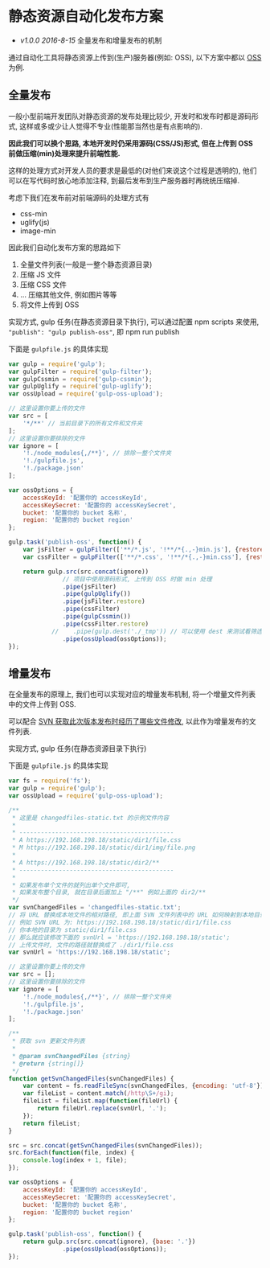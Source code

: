 # 静态资源自动化发布方案

* *v1.0.0 2016-8-15* 全量发布和增量发布的机制

通过自动化工具将静态资源上传到(生产)服务器(例如: OSS), 以下方案中都以 [OSS](https://intl.aliyun.com/zh/product/oss) 为例.

## 全量发布

一般小型前端开发团队对静态资源的发布处理比较少, 开发时和发布时都是源码形式, 这样或多或少让人觉得不专业(性能那当然也是有点影响的). 

**因此我们可以换个思路, 本地开发时仍采用源码(CSS/JS)形式, 但在上传到 OSS 前做压缩(min)处理来提升前端性能.**

这样的处理方式对开发人员的要求是最低的(对他们来说这个过程是透明的), 他们可以在写代码时放心地添加注释, 到最后发布到生产服务器时再统统压缩掉.

考虑下我们在发布前对前端源码的处理方式有
* css-min
* uglify(js)
* image-min

因此我们自动化发布方案的思路如下

1. 全量文件列表(一般是一整个静态资源目录)
2. 压缩 JS 文件
3. 压缩 CSS 文件
4. ... 压缩其他文件, 例如图片等等
5. 将文件上传到 OSS

实现方式, gulp 任务(在静态资源目录下执行), 可以通过配置 npm scripts 来使用, `"publish": "gulp publish-oss"`, 即 npm run publish

下面是 `gulpfile.js` 的具体实现

```javascript
var gulp = require('gulp');
var gulpFilter = require('gulp-filter');
var gulpCssmin = require('gulp-cssmin');
var gulpUglify = require('gulp-uglify');
var ossUpload = require('gulp-oss-upload');

// 这里设置你要上传的文件
var src = [
    '*/**' // 当前目录下的所有文件和文件夹
];
// 这里设置你要排除的文件
var ignore = [
    '!./node_modules{,/**}', // 排除一整个文件夹
    '!./gulpfile.js',
    '!./package.json'
];

var ossOptions = {
    accessKeyId: '配置你的 accessKeyId',
    accessKeySecret: '配置你的 accessKeySecret',
    bucket: '配置你的 bucket 名称',
    region: '配置你的 bucket region'
};

gulp.task('publish-oss', function() {
    var jsFilter = gulpFilter(['**/*.js', '!**/*{.,-}min.js'], {restore: true});
    var cssFilter = gulpFilter(['**/*.css', '!**/*{.,-}min.css'], {restore: true});

    return gulp.src(src.concat(ignore))
               // 项目中使用源码形式, 上传到 OSS 时做 min 处理
               .pipe(jsFilter)
               .pipe(gulpUglify())
               .pipe(jsFilter.restore)
               .pipe(cssFilter)
               .pipe(gulpCssmin())
               .pipe(cssFilter.restore)
            //    .pipe(gulp.dest('./_tmp')) // 可以使用 dest 来测试看筛选的文件是否正确
               .pipe(ossUpload(ossOptions));
});
```

## 增量发布

在全量发布的原理上, 我们也可以实现对应的增量发布机制, 将一个增量文件列表中的文件上传到 OSS.

可以配合 [SVN 获取此次版本发布时经历了哪些文件修改](https://www.douban.com/note/497853339/), 以此作为增量发布的文件列表.

实现方式, gulp 任务(在静态资源目录下执行)

下面是 `gulpfile.js` 的具体实现

```javascript
var fs = require('fs');
var gulp = require('gulp');
var ossUpload = require('gulp-oss-upload');

/**
 * 这里是 changedfiles-static.txt 的示例文件内容
 * 
 * -------------------------------------------
 * A https://192.168.198.18/static/dir1/file.css
 * M https://192.168.198.18/static/dir1/img/file.png
 * 
 * A https://192.168.198.18/static/dir2/**
 * -------------------------------------------
 * 
 * 如果发布单个文件的就列出单个文件即可,
 * 如果发布整个目录, 就在目录后面加上 "/**" 例如上面的 dir2/**
 */
var svnChangedFiles = 'changedfiles-static.txt';
// 将 URL 替换成本地文件的相对路径, 即上面 SVN 文件列表中的 URL 如何映射到本地目录
// 例如 SVN URL 为: https://192.168.198.18/static/dir1/file.css
// 你本地的目录为 static/dir1/file.css
// 那么就应该修改下面的 svnUrl = 'https://192.168.198.18/static';
// 上传文件时, 文件的路径就替换成了 ./dir1/file.css
var svnUrl = 'https://192.168.198.18/static';

// 这里设置你要上传的文件
var src = [];
// 这里设置你要排除的文件
var ignore = [
    '!./node_modules{,/**}', // 排除一整个文件夹
    '!./gulpfile.js',
    '!./package.json'
];

/**
 * 获取 svn 更新文件列表
 * 
 * @param svnChangedFiles {string}
 * @return {string[]}
 */
function getSvnChangedFiles(svnChangedFiles) {
    var content = fs.readFileSync(svnChangedFiles, {encoding: 'utf-8'});
    var fileList = content.match(/http\S+/gi);
    fileList = fileList.map(function(fileUrl) {
        return fileUrl.replace(svnUrl, '.');
    });
    return fileList;
}

src = src.concat(getSvnChangedFiles(svnChangedFiles));
src.forEach(function(file, index) {
    console.log(index + 1, file);
});

var ossOptions = {
    accessKeyId: '配置你的 accessKeyId',
    accessKeySecret: '配置你的 accessKeySecret',
    bucket: '配置你的 bucket 名称',
    region: '配置你的 bucket region'
};

gulp.task('publish-oss', function() {
    return gulp.src(src.concat(ignore), {base: '.'})
               .pipe(ossUpload(ossOptions));
});
```